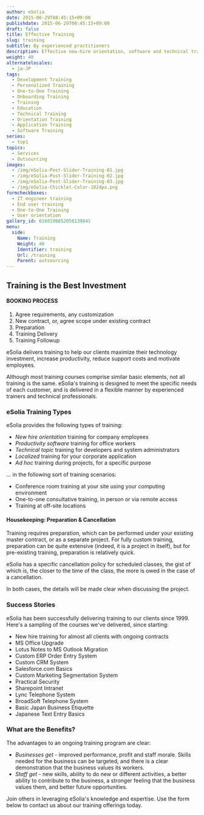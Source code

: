 ```yaml
---
author: eSolia
date: 2015-06-29T08:45:15+09:00
publishdate: 2015-06-29T08:45:15+09:00
draft: false
title: Effective Training
slug: training
subtitle: By experienced practitioners
description: Effective new-hire orientation, software and technical training. Training course development and delivery. - from eSolia Inc.
weight: 40
alternatelocales:
  - ja-JP
tags:
  - Development Training
  - Personalized Training
  - One-to-One Training
  - Onboarding Training
  - Training
  - Education
  - Technical Training
  - Orientation Training
  - Application Training
  - Software Training
series:
  - top1
topics:
  - Services
  - Outsourcing
images:
  - /img/eSolia-Post-Slider-Training-01.jpg
  - /img/eSolia-Post-Slider-Training-02.jpg
  - /img/eSolia-Post-Slider-Training-03.jpg
  - /img/eSolia-Chicklet-Color-1024px.png
formcheckboxes:
  - IT engineer training
  - End user training
  - One-to-One Training
  - User orientation
gallery_id: 6160196852058139841
menu:
  side:
    Name: Training
    Weight: 40
    Identifier: training
    Url: /training
    Parent: outsourcing
---
```


## Training is the Best Investment

<div class="esolia-card-panel teal darken-4 z-depth-1">
  <h4 class="center green-text text-accent-3">BOOKING PROCESS</h4>
    <ol>
      <li class="white-text">Agree requirements, any customization</li>
      <li class="white-text">New contract, or, agree scope under existing contract</li>
      <li class="white-text">Preparation</li>
      <li class="white-text">Training Delivery</li>
      <li class="white-text">Training Followup</li>
    </ol>
</div>

eSolia delivers training to help our clients maximize their technology investment, increase productivity, reduce support costs and motivate employees.

Although most training courses comprise similar basic elements, not all training is the same. eSolia's training is designed to meet the specific needs of each customer, and is delivered in a flexible manner by experienced trainers and technical professionals.

### eSolia Training Types

eSolia provides the following types of training:

* _New hire orientation_ training for company employees
* _Productivity software_ training for office workers
* _Technical topic_ training for developers and system administrators
* _Localized_ training for your corporate application
* _Ad hoc_ training during projects, for a specific purpose

... in the following sort of training scenarios:  

* Conference room training at your site using your computing environment
* One-to-one consultative training, in person or via remote access
* Training at off-site locations

#### Housekeeping: Preparation & Cancellation

Training requires preparation, which can be performed under your existing master contract, or as a separate project. For fully custom training, preparation can be quite extensive (indeed, it is a project in itself), but for pre-existing training, preparation is relatively quick.

eSolia has a specific cancellation policy for scheduled classes, the gist of which is, the closer to the time of the class, the more is owed in the case of a cancellation.

In both cases, the details will be made clear when discussing the project.

### Success Stories

eSolia has been successfully delivering training to our clients since 1999. Here's a sampling of the courses we've delivered, since starting:

* New hire training for almost all clients with ongoing contracts
* MS Office Upgrade
* Lotus Notes to MS Outlook Migration
* Custom ERP Order Entry System
* Custom CRM System
* Salesforce.com Basics
* Custom Marketing Segmentation System
* Practical Security
* Sharepoint Intranet
* Lync Telephone System
* BroadSoft Telephone System
* Basic Japan Business Etiquette
* Japanese Text Entry Basics

### What are the Benefits?

The advantages to an ongoing training program are clear:

* _Businesses get_ - improved performance, profit and staff morale. Skills needed for the business can be targeted, and there is a clear demonstration that the business values its workers.
* _Staff get_ - new skills, ability to do new or different activities, a better ability to contribute to the business, a stronger feeling that the business values them, and better future opportunities.

Join others in leveraging eSolia's knowledge and expertise. Use the form below to contact us about our training offerings today.
